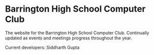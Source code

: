 # Barrington High School Computer Club

The website for the Barrington High School Computer Club. Continually updated as events and meetings progress throughout the year.

Current developers: Siddharth Gupta
